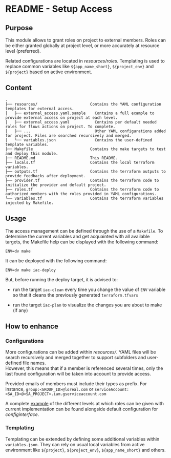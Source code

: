 # README - Setup Access

## Purpose

This module allows to grant roles on project to external members. Roles can be either granted globally at project level,
or more accurately at resource level (preferred).

Related configurations are located in _resources/roles_. Templating is used to replace common variables like
`${app_name_short}`, `${project_env}` and `${project}` based on active environment.

## Content

```
.
├── resources/                       Contains the YAML configuration templates for external access.
│   ├── external_access.yaml.sample    Contains a full example to provide external access on project at each level.
│   ├── external_access.yaml           Contains per default needed roles for flows actions on project. To complete.
│   ├── ...                            Other YAML configurations added for project. Files are searched recursively and merged.
│   └── variables.json                 Contains the user-defined template variables.
├── Makefile                         Contains the make targets to test and deploy this module.
├── README.md                        This README.
├── locals.tf                        Contains the local terraform variables.
├── outputs.tf                       Contains the terraform outputs to provide feedbacks after deployment.
├── provider.tf                      Contains the terraform code to initialize the provider and default project.
├── roles.tf                         Contains the terraform code to authorized members with the roles provided in YAML configurations.
└── variables.tf                     Contains the terraform variables injected by Makefile.
```

## Usage

The access management can be defined through the use of a `Makefile`. To determine the current variables and get
acquainted with all available targets, the Makefile help can be displayed with the following command:

```shell
ENV=dv make
```

It can be deployed with the following command:

```shell
ENV=dv make iac-deploy
```

But, before running the deploy target, it is advised to:

- run the target `iac-clean` every time you change the value of `ENV` variable so that it cleans the previously
  generated `terraform.tfvars`

- run the target `iac-plan` to visualize the changes you are about to make (if any)

## How to enhance

### Configurations

More configurations can be added within _resources/_. YAML files will be search recursively and merged together to
support subfolders and user-defined file names.<br/>However, this means that if a member is referenced several times,
only the last found configuration will be taken into account to provide access.

Provided emails of members must include their types as prefix. For instance, `group:<GROUP_ID>@loreal.com` or
`serviceAccount:<SA_ID>@<SA_PROJECT>.iam.gserviceaccount.com`

A complete [example](resources/roles/external_access.yaml.sample) of the different levels at which roles can be given
with current implementation can be found alongside default configuration for _configinterface_.

### Templating

Templating can be extended by defining some additional variables within `variables.json`. They can rely on usual local
variables from active environment like `${project}`, `${project_env}`, `${app_name_short}` and others.
